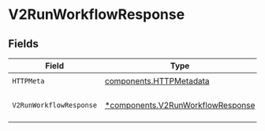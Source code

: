 # V2RunWorkflowResponse


## Fields

| Field                                                                                 | Type                                                                                  | Required                                                                              | Description                                                                           |
| ------------------------------------------------------------------------------------- | ------------------------------------------------------------------------------------- | ------------------------------------------------------------------------------------- | ------------------------------------------------------------------------------------- |
| `HTTPMeta`                                                                            | [components.HTTPMetadata](../../models/components/httpmetadata.md)                    | :heavy_check_mark:                                                                    | N/A                                                                                   |
| `V2RunWorkflowResponse`                                                               | [*components.V2RunWorkflowResponse](../../models/components/v2runworkflowresponse.md) | :heavy_minus_sign:                                                                    | The workflow instance                                                                 |